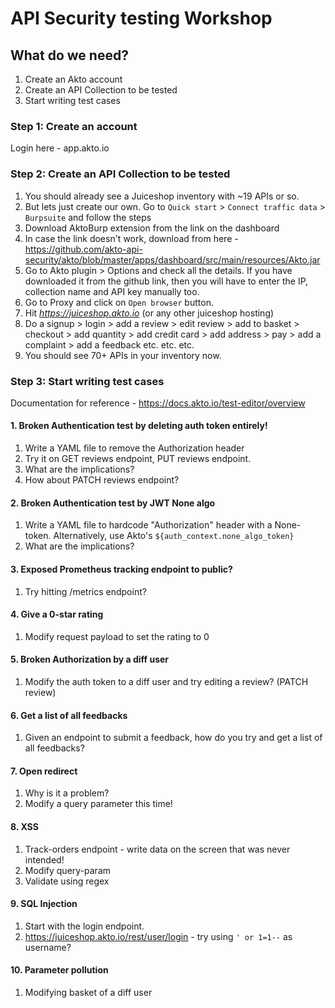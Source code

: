 # API Security testing Workshop

## What do we need?
1. Create an Akto account
2. Create an API Collection to be tested
3. Start writing test cases

### Step 1: Create an account
Login here - app.akto.io
   
### Step 2: Create an API Collection to be tested
1. You should already see a Juiceshop inventory with ~19 APIs or so.
2. But lets just create our own. Go to `Quick start` > `Connect traffic data` > `Burpsuite` and follow the steps
3. Download AktoBurp extension from the link on the dashboard
4. In case the link doesn't work, download from here - https://github.com/akto-api-security/akto/blob/master/apps/dashboard/src/main/resources/Akto.jar
5. Go to Akto plugin > Options and check all the details. If you have downloaded it from the github link, then you will have to enter the IP, collection name and API key manually too.
6. Go to Proxy and click on `Open browser` button.
7. Hit *https://juiceshop.akto.io* (or any other juiceshop hosting)
8. Do a signup > login > add a review > edit review > add to basket > checkout > add quantity > add credit card > add address > pay > add a complaint > add a feedback etc. etc. etc.
9. You should see 70+ APIs in your inventory now.


### Step 3: Start writing test cases
Documentation for reference - https://docs.akto.io/test-editor/overview

#### 1. Broken Authentication test by deleting auth token entirely!
1. Write a YAML file to remove the Authorization header
2. Try it on GET reviews endpoint, PUT reviews endpoint. 
3. What are the implications?
4. How about PATCH reviews endpoint? 

#### 2. Broken Authentication test by JWT None algo
1. Write a YAML file to hardcode "Authorization" header with a None-token. Alternatively, use Akto's `${auth_context.none_algo_token}`
2. What are the implications?

#### 3. Exposed Prometheus tracking endpoint to public?
1. Try hitting /metrics endpoint?

#### 4. Give a 0-star rating
1. Modify request payload to set the rating to 0

#### 5. Broken Authorization by a diff user
1. Modify the auth token to a diff user and try editing a review? (PATCH review) 

#### 6. Get a list of all feedbacks
1. Given an endpoint to submit a feedback, how do you try and get a list of all feedbacks?

#### 7. Open redirect
1. Why is it a problem?
2. Modify a query parameter this time!

#### 8. XSS 
1. Track-orders endpoint - write data on the screen that was never intended!
2. Modify query-param
3. Validate using regex

#### 9. SQL Injection
1. Start with the login endpoint.
2. https://juiceshop.akto.io/rest/user/login - try using `' or 1=1--` as username?

#### 10. Parameter pollution
1. Modifying basket of a diff user


